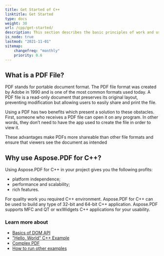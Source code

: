 ```yaml
---
title: Get Started of C++
linktitle: Get Started
type: docs
weight: 30
url: /cpp/get-started/
description: This section describes the basic principles of work and using DOM API. Also demonstrates simple and complex examples for creating a PDF document using C++.
is_node: true
lastmod: "2021-11-01"
sitemap:
    changefreq: "monthly"
    priority: 0.6
---
```


## What is a PDF File?

PDF stands for portable document format. The PDF file format was created by Adobe in 1990 and is one of the most common formats used today. A PDF file is a read-only document that preserves its original layout, preventing modification but allowing users to easily share and print the file.

Using a PDF has two benefits which present a solution to these obstacles. First, someone who receives a PDF file can open it on any program. In other words, they don’t need to have the app used to create the file in order to view it.

These advantages make PDFs more shareable than other file formats and ensure that viewers see the document as intended

## Why use Aspose.PDF for C++?

Using Aspose.PDF for C++ in your project gives you the following profits:

- platform independence;
- performance and scalability;
- rich features.

For quality work you required C++ environment. Aspose.PDF for C++ can be used to build any type of 32-bit and 64-bit C++ application.
Aspose.PDF supports MFC and QT or wxWidgets C++ applications for your usability.

### Learn more about

- [Basics of DOM API](/pdf/cpp/basics-of-dom-api/)
- ["Hello, World" C++ Example](/pdf/cpp/hello-world-example/)
- [Complex PDF](/pdf/cpp/complex-pdf-example/)
- [How to run other examples](/pdf/cpp/how-to-run-other-examples/)
